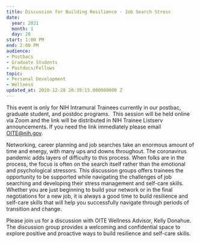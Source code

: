 ```yaml
---
title: Discussion for Building Resilience - Job Search Stress
date:
  year: 2021
  month: 1
  day: 28
start: 1:00 PM
end: 2:00 PM
audience:
- Postbacs
- Graduate Students
- Postdocs/Fellows
topic:
- Personal Development
- Wellness
updated_at: 2020-12-28 20:39:15.000000000 Z
---
```

<span>This event is only for NIH Intramural Trainees currently in our
postbac, graduate student, and postdoc programs.  This session will be
held online via Zoom and the link will be distributed in NIH Trainee
Listserv announcements. If you need the link immediately please email
OITE@nih.gov. </span>

<span>Networking, career planning and job searches take an enormous
amount of time and energy, with many ups and downs throughout. The
coronavirus pandemic adds layers of difficulty to this process. When
folks are in the process, the focus is often on the search itself rather
than the emotional and psychological stressors. This discussion groups
offers trainees the opportunity to be supported while navigating the
challenges of job searching and developing their stress management and
self-care skills.  Whether you are just beginning to build your network
or in the final negotiations for a new job, it is always a good time to
build resilience and self-care skills that will help you successfully
navigate through periods of transition and change.  </span>

<span>Please join us for a discussion with OITE Wellness Advisor, Kelly
Donahue. The discussion group provides a welcoming and confidential
space to explore positive and proactive ways to build resilience and
self-care skills.</span>
